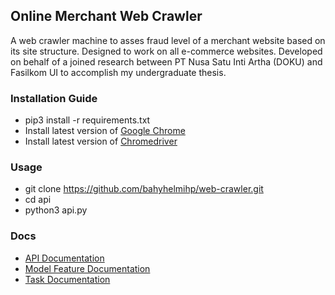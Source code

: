 ## Online Merchant Web Crawler
A web crawler machine to asses fraud level of a merchant website based on its site structure. Designed to work on all e-commerce websites. Developed on behalf of a joined research between PT Nusa Satu Inti Artha (DOKU) and Fasilkom UI to accomplish my undergraduate thesis.

### Installation Guide

- pip3 install -r requirements.txt
- Install latest version of [Google Chrome](https://support.google.com/chrome/answer/95346?co=GENIE.Platform%3DDesktop&hl=en&oco=0) 
- Install latest version of [Chromedriver](https://chromedriver.chromium.org/downloads)

### Usage
- git clone https://github.com/bahyhelmihp/web-crawler.git
- cd api
- python3 api.py

### Docs
- [API Documentation](https://github.com/bahyhelmihp/web-crawler/blob/master/api_documentation.pdf)
- [Model Feature Documentation](https://github.com/bahyhelmihp/web-crawler/blob/master/features_documentation.pdf)
- [Task Documentation](https://github.com/bahyhelmihp/web-crawler/blob/master/task_documentation.pdf)
